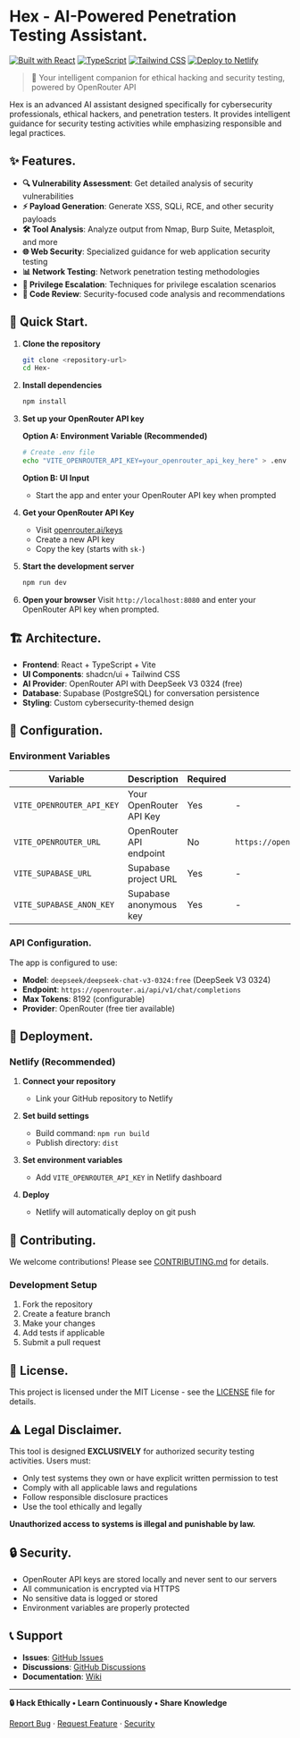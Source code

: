 # Hex - AI-Powered Penetration Testing Assistant.

[![Built with React](https://img.shields.io/badge/Built%20with-React-61DAFB?style=for-the-badge&logo=react)](https://reactjs.org)
[![TypeScript](https://img.shields.io/badge/TypeScript-007ACC?style=for-the-badge&logo=typescript&logoColor=white)](https://www.typescriptlang.org)
[![Tailwind CSS](https://img.shields.io/badge/Tailwind_CSS-38B2AC?style=for-the-badge&logo=tailwind-css&logoColor=white)](https://tailwindcss.com)
[![Deploy to Netlify](https://img.shields.io/badge/Deploy_to-Netlify-00C7B7?style=for-the-badge&logo=netlify&logoColor=white)](https://netlify.com)

> 🤖 Your intelligent companion for ethical hacking and security testing, powered by OpenRouter API

Hex is an advanced AI assistant designed specifically for cybersecurity professionals, ethical hackers, and penetration testers. It provides intelligent guidance for security testing activities while emphasizing responsible and legal practices.

## ✨ Features.

- **🔍 Vulnerability Assessment**: Get detailed analysis of security vulnerabilities
- **⚡ Payload Generation**: Generate XSS, SQLi, RCE, and other security payloads
- **🛠️ Tool Analysis**: Analyze output from Nmap, Burp Suite, Metasploit, and more
- **🌐 Web Security**: Specialized guidance for web application security testing
- **📊 Network Testing**: Network penetration testing methodologies
- **🔐 Privilege Escalation**: Techniques for privilege escalation scenarios
- **📝 Code Review**: Security-focused code analysis and recommendations

## 🚀 Quick Start.

1. **Clone the repository**
   ```bash
   git clone <repository-url>
   cd Hex-
   ```

2. **Install dependencies**
   ```bash
   npm install
   ```

3. **Set up your OpenRouter API key**
   
   **Option A: Environment Variable (Recommended)**
   ```bash
   # Create .env file
   echo "VITE_OPENROUTER_API_KEY=your_openrouter_api_key_here" > .env
   ```
   
   **Option B: UI Input**
   - Start the app and enter your OpenRouter API key when prompted

4. **Get your OpenRouter API Key**
   - Visit [openrouter.ai/keys](https://openrouter.ai/keys)
   - Create a new API key
   - Copy the key (starts with `sk-`)

5. **Start the development server**
   ```bash
   npm run dev
   ```

6. **Open your browser**
   Visit `http://localhost:8080` and enter your OpenRouter API key when prompted.

## 🏗️ Architecture.

- **Frontend**: React + TypeScript + Vite
- **UI Components**: shadcn/ui + Tailwind CSS
- **AI Provider**: OpenRouter API with DeepSeek V3 0324 (free)
- **Database**: Supabase (PostgreSQL) for conversation persistence
- **Styling**: Custom cybersecurity-themed design

## 🔧 Configuration.

### Environment Variables

| Variable | Description | Required | Default |
|----------|-------------|----------|---------|
| `VITE_OPENROUTER_API_KEY` | Your OpenRouter API Key | Yes | - |
| `VITE_OPENROUTER_URL` | OpenRouter API endpoint | No | `https://openrouter.ai/api/v1/chat/completions` |
| `VITE_SUPABASE_URL` | Supabase project URL | Yes | - |
| `VITE_SUPABASE_ANON_KEY` | Supabase anonymous key | Yes | - |

### API Configuration.

The app is configured to use:
- **Model**: `deepseek/deepseek-chat-v3-0324:free` (DeepSeek V3 0324)
- **Endpoint**: `https://openrouter.ai/api/v1/chat/completions`
- **Max Tokens**: 8192 (configurable)
- **Provider**: OpenRouter (free tier available)

## 🚀 Deployment.

### Netlify (Recommended)

1. **Connect your repository**
   - Link your GitHub repository to Netlify

2. **Set build settings**
   - Build command: `npm run build`
   - Publish directory: `dist`

3. **Set environment variables**
   - Add `VITE_OPENROUTER_API_KEY` in Netlify dashboard

4. **Deploy**
   - Netlify will automatically deploy on git push

## 🤝 Contributing.

We welcome contributions! Please see [CONTRIBUTING.md](CONTRIBUTING.md) for details.

### Development Setup

1. Fork the repository
2. Create a feature branch
3. Make your changes
4. Add tests if applicable
5. Submit a pull request

## 📄 License.

This project is licensed under the MIT License - see the [LICENSE](LICENSE) file for details.

## ⚠️ Legal Disclaimer.

This tool is designed **EXCLUSIVELY** for authorized security testing activities. Users must:

- Only test systems they own or have explicit written permission to test
- Comply with all applicable laws and regulations
- Follow responsible disclosure practices
- Use the tool ethically and legally

**Unauthorized access to systems is illegal and punishable by law.**

## 🔒 Security.

- OpenRouter API keys are stored locally and never sent to our servers
- All communication is encrypted via HTTPS
- No sensitive data is logged or stored
- Environment variables are properly protected

## 📞 Support

- **Issues**: [GitHub Issues](https://github.com/your-repo/issues)
- **Discussions**: [GitHub Discussions](https://github.com/your-repo/discussions)
- **Documentation**: [Wiki](https://github.com/your-repo/wiki)

---

**🔒 Hack Ethically • Learn Continuously • Share Knowledge**

[Report Bug](issues) · [Request Feature](issues) · [Security](SECURITY.md)
